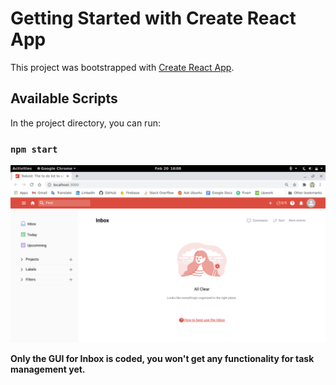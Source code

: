 # Getting Started with Create React App

This project was bootstrapped with [Create React App](https://github.com/facebook/create-react-app).

## Available Scripts

In the project directory, you can run:

### `npm start`

![Todoist](./public/images/Todoist.png)

**Only the GUI for Inbox is coded, you won't get any functionality for task management yet.**
